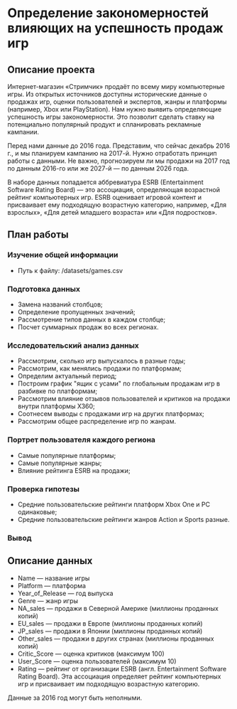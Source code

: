 # Определение закономерностей влияющих на успешность продаж игр

## Описание проекта
Интернет-магазин «Стримчик» продаёт по всему миру компьютерные игры. Из открытых источников доступны исторические данные о продажах игр, оценки пользователей и экспертов, жанры и платформы (например, Xbox или PlayStation). Нам нужно выявить определяющие успешность игры закономерности. Это позволит сделать ставку на потенциально популярный продукт и спланировать рекламные кампании.

Перед нами данные до 2016 года. Представим, что сейчас декабрь 2016 г., и мы планируем кампанию на 2017-й. Нужно отработать принцип работы с данными. Не важно, прогнозируем ли мы продажи на 2017 год по данным 2016-го или же 2027-й — по данным 2026 года.

В наборе данных попадается аббревиатура ESRB (Entertainment Software Rating Board) — это ассоциация, определяющая возрастной рейтинг компьютерных игр. ESRB оценивает игровой контент и присваивает ему подходящую возрастную категорию, например, «Для взрослых», «Для детей младшего возраста» или «Для подростков».

## План работы

### Изучение общей информации
* Путь к файлу: /datasets/games.csv

### Подготовка данных
* Замена названий столбцов;
* Определение пропущенных значений;
* Рассмотрение типов данных в каждом столбце;
* Посчет суммарных продаж во всех регионах.

### Исследовательский анализ данных
* Рассмотрим, сколько игр выпускалось в разные годы;
* Рассмотрим, как менялись продажи по платформам;
* Определим актуальный период;
* Построим график "ящик с усами" по глобальным продажам игр в разбивке по платформам;
* Рассмотрим влияние отзывов пользователей и критиков на продажи внутри платформы Х360;
* Соотнесем выводы с продажами игр на других платформах;
* Рассмотрим общее распределение игр по жанрам.

### Портрет пользователя каждого региона
* Самые популярные платформы;
* Самые популярные жанры;
* Влияние рейтинга ESRB на продажи;

### Проверка гипотезы
* Средние пользовательские рейтинги платформ Xbox One и PC одинаковые;
* Средние пользовательские рейтинги жанров Action и Sports разные.

### Вывод

## **Описание данных**
- Name — название игры
- Platform — платформа
- Year_of_Release — год выпуска
- Genre — жанр игры
- NA_sales — продажи в Северной Америке (миллионы проданных копий)
- EU_sales — продажи в Европе (миллионы проданных копий)
- JP_sales — продажи в Японии (миллионы проданных копий)
- Other_sales — продажи в других странах (миллионы проданных копий)
- Critic_Score — оценка критиков (максимум 100)
- User_Score — оценка пользователей (максимум 10)
- Rating — рейтинг от организации ESRB (англ. Entertainment Software Rating Board). Эта ассоциация определяет рейтинг компьютерных игр и присваивает им подходящую возрастную категорию.

Данные за 2016 год могут быть неполными.
